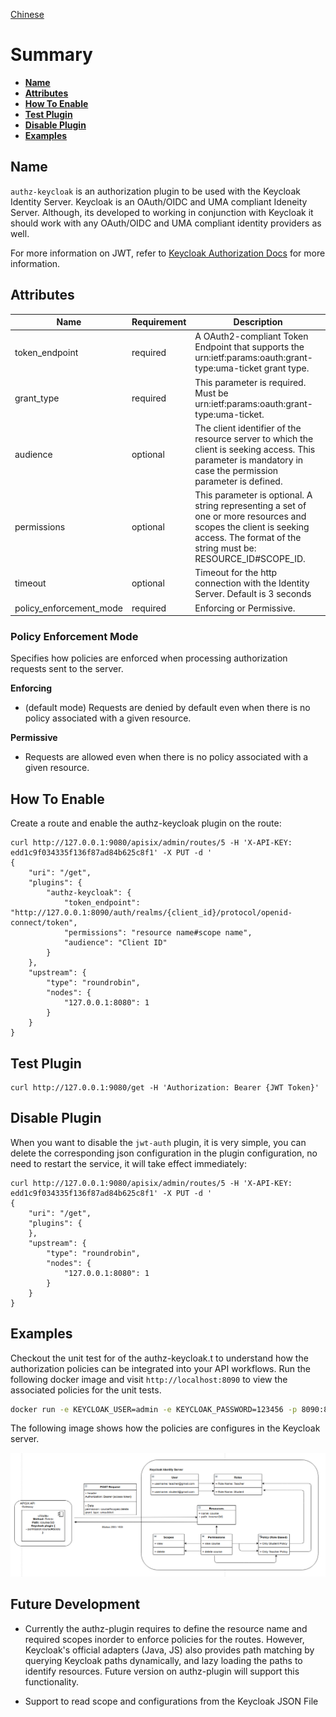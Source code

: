 <!--
#
# Licensed to the Apache Software Foundation (ASF) under one or more
# contributor license agreements.  See the NOTICE file distributed with
# this work for additional information regarding copyright ownership.
# The ASF licenses this file to You under the Apache License, Version 2.0
# (the "License"); you may not use this file except in compliance with
# the License.  You may obtain a copy of the License at
#
#     http://www.apache.org/licenses/LICENSE-2.0
#
# Unless required by applicable law or agreed to in writing, software
# distributed under the License is distributed on an "AS IS" BASIS,
# WITHOUT WARRANTIES OR CONDITIONS OF ANY KIND, either express or implied.
# See the License for the specific language governing permissions and
# limitations under the License.
#
-->

[Chinese](authz-keycloak-cn.md)

# Summary
- [**Name**](#name)
- [**Attributes**](#attributes)
- [**How To Enable**](#how-to-enable)
- [**Test Plugin**](#test-plugin)
- [**Disable Plugin**](#disable-plugin)
- [**Examples**](#examples)


## Name

`authz-keycloak` is an authorization plugin to be used with the Keycloak Identity Server. Keycloak is an OAuth/OIDC and
UMA compliant Ideneity Server. Although, its developed to working in conjunction with Keycloak it should work with any
OAuth/OIDC and UMA compliant identity providers as well.

For more information on JWT, refer to [Keycloak Authorization Docs](https://www.keycloak.org/docs/latest/authorization_services) for more information.

## Attributes

|Name           |Requirement    |Description|
|---------      |--------       |-----------|
| token_endpoint|required       |A OAuth2-compliant Token Endpoint that supports the urn:ietf:params:oauth:grant-type:uma-ticket grant type.|
| grant_type    |required       |This parameter is required. Must be urn:ietf:params:oauth:grant-type:uma-ticket.|
| audience      |optional       | The client identifier of the resource server to which the client is seeking access. This parameter is mandatory in case the permission parameter is defined.|
| permissions   |optional       |This parameter is optional. A string representing a set of one or more resources and scopes the client is seeking access.  The format of the string must be: RESOURCE_ID#SCOPE_ID.|
| timeout       |optional       |Timeout for the http connection with the Identity Server. Default is 3 seconds|
| policy_enforcement_mode|required     |Enforcing or Permissive.|


### Policy Enforcement Mode

Specifies how policies are enforced when processing authorization requests sent to the server.

**Enforcing**

- (default mode) Requests are denied by default even when there is no policy associated with a given resource.

**Permissive**

- Requests are allowed even when there is no policy associated with a given resource.


## How To Enable

Create a route and enable the authz-keycloak plugin on the route:

```shell
curl http://127.0.0.1:9080/apisix/admin/routes/5 -H 'X-API-KEY: edd1c9f034335f136f87ad84b625c8f1' -X PUT -d '
{
    "uri": "/get",
    "plugins": {
        "authz-keycloak": {
        	"token_endpoint": "http://127.0.0.1:8090/auth/realms/{client_id}/protocol/openid-connect/token",
        	"permissions": "resource name#scope name",
            "audience": "Client ID"
        }
    },
    "upstream": {
    	"type": "roundrobin",
    	"nodes": {
        	"127.0.0.1:8080": 1
    	}
    }
}
```


## Test Plugin

```shell
curl http://127.0.0.1:9080/get -H 'Authorization: Bearer {JWT Token}'
```


## Disable Plugin

When you want to disable the `jwt-auth` plugin, it is very simple,
 you can delete the corresponding json configuration in the plugin configuration,
  no need to restart the service, it will take effect immediately:

```shell
curl http://127.0.0.1:9080/apisix/admin/routes/5 -H 'X-API-KEY: edd1c9f034335f136f87ad84b625c8f1' -X PUT -d '
{
    "uri": "/get",
    "plugins": {
    },
    "upstream": {
    	"type": "roundrobin",
    	"nodes": {
        	"127.0.0.1:8080": 1
    	}
    }
}
```

## Examples

Checkout the unit test for of the authz-keycloak.t to understand how the authorization policies can be integrated into your
API workflows. Run the following docker image and visit `http://localhost:8090` to view the associated policies for the unit tests.

```bash
docker run -e KEYCLOAK_USER=admin -e KEYCLOAK_PASSWORD=123456 -p 8090:8080 sshniro/keycloak-apisix
```

The following image shows how the policies are configures in the Keycloak server.

![Keycloak policy design](../images/plugin/authz-keycloak.png)

## Future Development

- Currently the authz-plugin requires to define the resource name and required scopes inorder to enforce policies for the routes.
However, Keycloak's official adapters (Java, JS) also provides path matching by querying Keycloak paths dynamically, and 
lazy loading the paths to identify resources. Future version on authz-plugin will support this functionality.

- Support to read scope and configurations from the Keycloak JSON File
